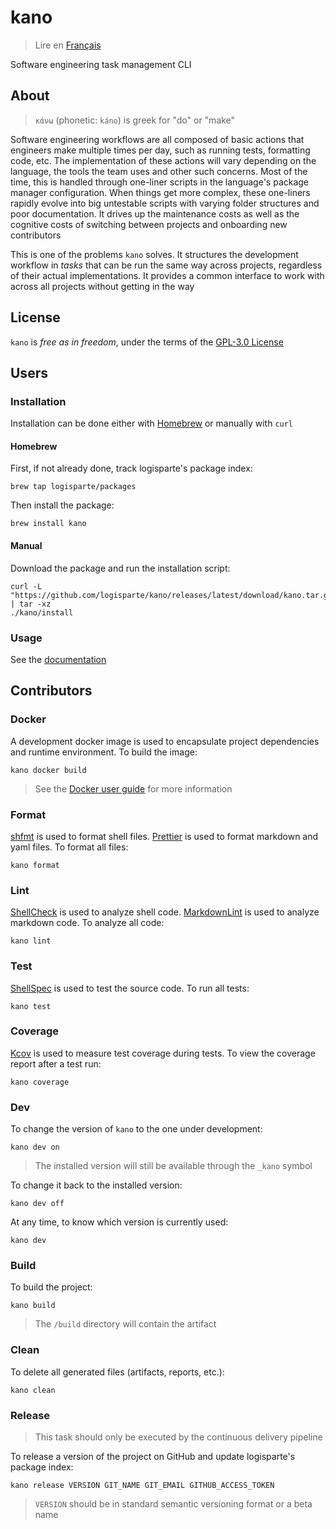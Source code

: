 # kano

> Lire en [Français](/docs/README.fr.md)

Software engineering task management CLI

## About

> `κάνω` (phonetic: `káno`) is greek for "do" or "make"

Software engineering workflows are all composed of basic actions that engineers make multiple
times per day, such as running tests, formatting code, etc. The implementation of these actions
will vary depending on the language, the tools the team uses and other such concerns. Most of
the time, this is handled through one-liner scripts in the language's package manager
configuration. When things get more complex, these one-liners rapidly evolve into big untestable
scripts with varying folder structures and poor documentation. It drives up the maintenance
costs as well as the cognitive costs of switching between projects and onboarding new
contributors

This is one of the problems `kano` solves. It structures the development workflow in _tasks_
that can be run the same way across projects, regardless of their actual implementations. It
provides a common interface to work with across all projects without getting in the way

## License

`kano` is _free as in freedom_, under the terms of the [GPL-3.0 License](/LICENSE)

## Users

### Installation

Installation can be done either with [Homebrew](https://github.com/Homebrew/brew) or manually
with `curl`

#### Homebrew

First, if not already done, track logisparte's package index:

```shell
brew tap logisparte/packages
```

Then install the package:

```shell
brew install kano
```

#### Manual

Download the package and run the installation script:

```shell
curl -L "https://github.com/logisparte/kano/releases/latest/download/kano.tar.gz" | tar -xz
./kano/install
```

### Usage

See the [documentation](/docs/en/usage.md)

## Contributors

### Docker

A development docker image is used to encapsulate project dependencies and runtime environment.
To build the image:

```shell
kano docker build
```

> See the [Docker user guide](/docs/en/tasks/docker.md) for more information

### Format

[shfmt](https://github.com/mvdan/sh) is used to format shell files.
[Prettier](https://github.com/prettier/prettier) is used to format markdown and yaml files. To
format all files:

```shell
kano format
```

### Lint

[ShellCheck](https://github.com/koalaman/shellcheck) is used to analyze shell code.
[MarkdownLint](https://github.com/igorshubovych/markdownlint-cli) is used to analyze markdown
code. To analyze all code:

```shell
kano lint
```

### Test

[ShellSpec](https://github.com/shellspec/shellspec) is used to test the source code. To run all
tests:

```shell
kano test
```

### Coverage

[Kcov](https://github.com/SimonKagstrom/kcov) is used to measure test coverage during tests. To
view the coverage report after a test run:

```shell
kano coverage
```

### Dev

To change the version of `kano` to the one under development:

```shell
kano dev on
```

> The installed version will still be available through the `_kano` symbol

To change it back to the installed version:

```shell
kano dev off
```

At any time, to know which version is currently used:

```shell
kano dev
```

### Build

To build the project:

```shell
kano build
```

> The `/build` directory will contain the artifact

### Clean

To delete all generated files (artifacts, reports, etc.):

```shell
kano clean
```

### Release

> This task should only be executed by the continuous delivery pipeline

To release a version of the project on GitHub and update logisparte's package index:

```shell
kano release VERSION GIT_NAME GIT_EMAIL GITHUB_ACCESS_TOKEN
```

> `VERSION` should be in standard semantic versioning format or a beta name

